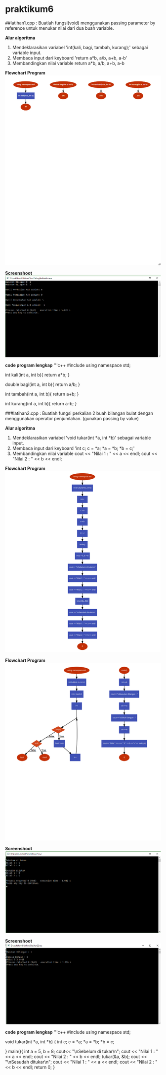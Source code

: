 # praktikum6

##latihan1.cpp : Buatlah fungsi(void) menggunakan passing parameter by reference untuk menukar nilai dari dua buah variable.

**Alur algoritma**
1. Mendeklarasikan variabel 'int(kali, bagi, tambah, kurang);' sebagai variable input.
2. Membaca input dari keyboard 'return a*b, a/b, a+b, a-b'
3. Membandingkan nilai variable return a*b, a/b, a+b, a-b

**Flowchart Program**
![Flowchart](https://raw.githubusercontent.com/mdidanraihanabdillah/praktikum6/master/Flowchart1.png)

**Screenshoot**
![Screenshoot](https://raw.githubusercontent.com/mdidanraihanabdillah/praktikum6/master/Screenshot1.png)

**code program lengkap**
'''c++
#include<iostream>
using namespace std;

int kali(int a, int b){
return a*b;
}

double bagi(int a, int b){
return a/b;
}

int tambah(int a, int b){
return a+b;
}

int kurang(int a, int b){
return a-b;
}



###latihan2.cpp :  Buatlah fungsi perkalian 2 buah bilangan bulat dengan menggunakan operator penjumlahan. (gunakan passing by value)

**Alur algoritma**
1. Mendeklarasikan variabel 'void tukar(int *a, int *b)' sebagai variable input.
2. Membaca input dari keyboard 'int c;
    				c = *a;
    				*a = *b;
    				*b = c;'
3. Membandingkan nilai variable  cout << "Nilai 1 : " << a << endl;
				 cout << "Nilai 2 : " << b << endl;


**Flowchart Program**
![Flowchart21](https://raw.githubusercontent.com/mdidanraihanabdillah/praktikum6/master/Flowchart21.png)

**Flowchart Program**
![Flowchart22](https://raw.githubusercontent.com/mdidanraihanabdillah/praktikum6/master/Flowchart22.png)

**Screenshoot**
![Screenshoot21](https://raw.githubusercontent.com/mdidanraihanabdillah/praktikum6/master/Screenshoot21.png)

**Screenshoot**
![Screenshoot22](https://raw.githubusercontent.com/mdidanraihanabdillah/praktikum6/master/Screnshoot22.png)

**code program lengkap**
'''c++
#include<iostream>
using namespace std;

void tukar(int *a, int *b)
{
    int c;
    c = *a;
    *a = *b;
    *b = c;

}
main(){
int a = 5, b = 8;
cout<< "\nSebelum di tukar\n";
cout << "Nilai 1 : " << a << endl;
cout << "Nilai 2 : " << b << endl;
tukar(&a, &b);
cout << "\nSesudah ditukar\n";
cout << "Nilai 1 : " << a << endl;
cout << "Nilai 2 : " << b << endl;
return 0;
}
